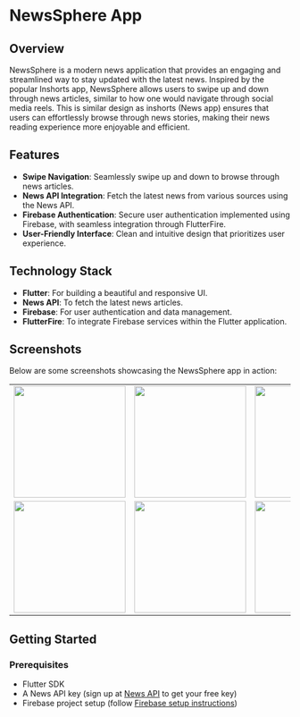 # NewsSphere App

## Overview

NewsSphere is a modern news application that provides an engaging and streamlined way to stay updated with the latest news. Inspired by the popular Inshorts app, NewsSphere allows users to swipe up and down through news articles, similar to how one would navigate through social media reels. This is similar design as inshorts (News app) ensures that users can effortlessly browse through news stories, making their news reading experience more enjoyable and efficient.

## Features

- **Swipe Navigation**: Seamlessly swipe up and down to browse through news articles.
- **News API Integration**: Fetch the latest news from various sources using the News API.
- **Firebase Authentication**: Secure user authentication implemented using Firebase, with seamless integration through FlutterFire.
- **User-Friendly Interface**: Clean and intuitive design that prioritizes user experience.

## Technology Stack

- **Flutter**: For building a beautiful and responsive UI.
- **News API**: To fetch the latest news articles.
- **Firebase**: For user authentication and data management.
- **FlutterFire**: To integrate Firebase services within the Flutter application.

## Screenshots

Below are some screenshots showcasing the NewsSphere app in action:
<table>
  <tr>
    <td><img src="https://github.com/piyushbhakre/NewsSphere/assets/170785113/ab998f38-255c-4063-a7d6-4737e274d428" width="200"/></td>
    <td><img src="https://github.com/piyushbhakre/NewsSphere/assets/170785113/fdf20947-bbf3-4ca2-91ce-98af87ea3c59" width="200"/></td>
    <td><img src="https://github.com/piyushbhakre/NewsSphere/assets/170785113/fdf20947-bbf3-4ca2-91ce-98af87ea3c59" width="200"/></td>
  </tr>
  <tr>
    <td><img src="https://github.com/piyushbhakre/NewsSphere/assets/170785113/76fb0000-09c2-41a4-a080-3a398d5ae2a8" width="200"/></td>
    <td><img src="https://github.com/piyushbhakre/NewsSphere/assets/170785113/254e8352-0fd4-4af1-b115-5d6e7f95a7a5" width="200"/></td>
    <td><img src="https://github.com/piyushbhakre/NewsSphere/assets/170785113/1947a846-8ba7-4d77-9691-901f56f9e798" width="200"/></td>
  </tr>
</table>

## Getting Started

### Prerequisites

- Flutter SDK
- A News API key (sign up at [News API](https://newsapi.org) to get your free key)
- Firebase project setup (follow [Firebase setup instructions](https://firebase.flutter.dev/docs/overview/))
